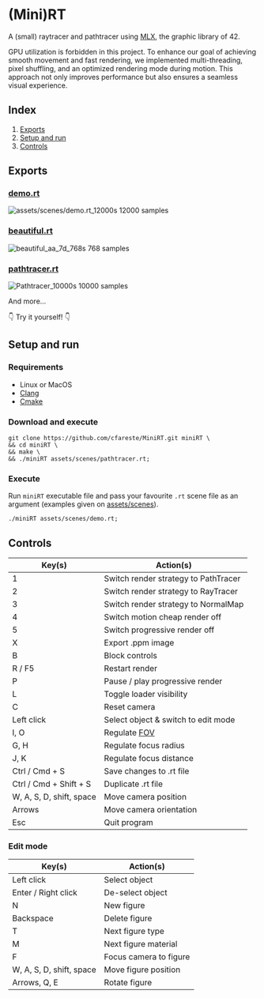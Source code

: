 # (Mini)RT
A (small) raytracer and pathtracer using [MLX](https://github.com/codam-coding-college/MLX42), the graphic library of 42.

GPU utilization is forbidden in this project. To enhance our goal of achieving smooth movement and fast rendering, we implemented multi-threading, pixel shuffling, and an optimized rendering mode during motion. This approach not only improves performance but also ensures a seamless visual experience.
## Index
1. [Exports](#exports)
2. [Setup and run](#setup-and-run)
3. [Controls](#controls)
## Exports
### [demo.rt](assets/scenes/demo.rt)
![assets/scenes/demo.rt_12000s](https://github.com/user-attachments/assets/05329a72-bafa-4b97-b03b-80fc9506a0a8)
12000 samples
### [beautiful.rt](assets/scenes/beautiful.rt)
![beautiful_aa_7d_768s](https://github.com/user-attachments/assets/7066fadb-4d93-4878-a702-70058eb75664)
768 samples
### [pathtracer.rt](assets/scenes/pathtracer.rt)
![Pathtracer_10000s](https://github.com/user-attachments/assets/d9cc7229-973e-4a37-a676-13dca691caa4)
10000 samples

And more...

👇 Try it yourself! 👇
## Setup and run
### Requirements
* Linux or MacOS
* [Clang](https://releases.llvm.org/download.html)
* [Cmake](https://cmake.org/download/)
### Download and execute
```shell
git clone https://github.com/cfareste/MiniRT.git miniRT \
&& cd miniRT \
&& make \
&& ./miniRT assets/scenes/pathtracer.rt;
```
### Execute
Run `miniRT` executable file and pass your favourite `.rt` scene file as an argument (examples given on [assets/scenes](assets/scenes)).
```shell
./miniRT assets/scenes/demo.rt;
```
## Controls
| Key(s) | Action(s) |
| --- | --- |
| 1 | Switch render strategy to PathTracer |
| 2 | Switch render strategy to RayTracer |
| 3 | Switch render strategy to NormalMap |
| 4 | Switch motion cheap render off |
| 5 | Switch progressive render off |
| X | Export .ppm image |
| B | Block controls |
| R / F5 | Restart render |
| P | Pause / play progressive render |
| L | Toggle loader visibility |
| C | Reset camera |
| Left click | Select object & switch to edit mode|
| I, O | Regulate [FOV](https://wikipedia.org/wiki/Field_of_view) |
| G, H | Regulate focus radius |
| J, K | Regulate focus distance |
| Ctrl / Cmd + S | Save changes to .rt file |
| Ctrl / Cmd + Shift + S | Duplicate .rt file |
| W, A, S, D, shift, space | Move camera position |
| Arrows | Move camera orientation |
| Esc | Quit program |
### Edit mode
| Key(s) | Action(s) |
| --- | --- |
| Left click | Select object |
| Enter / Right click | De-select object |
| N | New figure |
| Backspace | Delete figure |
| T | Next figure type |
| M | Next figure material |
| F | Focus camera to figure |
| W, A, S, D, shift, space | Move figure position |
| Arrows, Q, E | Rotate figure |
